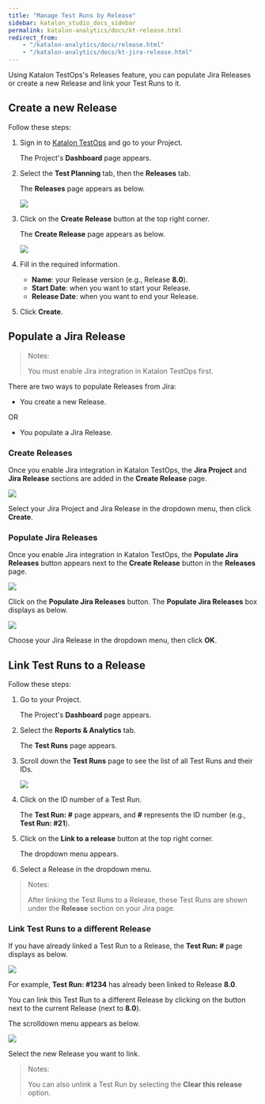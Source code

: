 ```yaml
---
title: "Manage Test Runs by Release" 
sidebar: katalon_studio_docs_sidebar
permalink: katalon-analytics/docs/kt-release.html
redirect_from:
    - "/katalon-analytics/docs/release.html"
    - "/katalon-analytics/docs/kt-jira-release.html"
---
```


Using Katalon TestOps's Releases feature, you can populate Jira Releases or create a new Release and link your Test Runs to it.

## Create a new Release

Follow these steps:

1. Sign in to [Katalon TestOps](https://testops.katalon.io/login) and go to your Project.

    The Project's **Dashboard** page appears.

2. Select the **Test Planning** tab, then the **Releases** tab.

    The **Releases** page appears as below.

    <img src="https://github.com/katalon-studio/docs-images/raw/master/katalon-analytics/docs/testops-revamp-june-releases/create-release-in-test-planning-testops.png" width="" height="">

3. Click on the **Create Release** button at the top right corner.

    The **Create Release** page appears as below.

    <img src="https://github.com/katalon-studio/docs-images/raw/master/katalon-analytics/docs/testops-revamp-june-releases/create-release-page-appears.png" width="" height="">

4. Fill in the required information.
    * **Name**: your Release version (e.g., Release **8.0**).
    * **Start Date**: when you want to start your Release.
    * **Release Date**: when you want to end your Release.

5. Click **Create**.

## Populate a Jira Release

> Notes:
>
> You must enable Jira integration in Katalon TestOps first.

There are two ways to populate Releases from Jira:

* You create a new Release.

OR

* You populate a Jira Release.

### Create Releases

Once you enable Jira integration in Katalon TestOps, the **Jira Project** and **Jira Release** sections are added in the **Create Release** page.

<img src="https://github.com/katalon-studio/docs-images/raw/master/katalon-analytics/docs/testops-revamp-june-releases/create-release-page-once-jira-integrated.png" width="" height="">

Select your Jira Project and Jira Release in the dropdown menu, then click **Create**.

### Populate Jira Releases

Once you enable Jira integration in Katalon TestOps, the **Populate Jira Releases** button appears next to the **Create Release** button in the **Releases** page.

<img src="https://github.com/katalon-studio/docs-images/raw/master/katalon-analytics/docs/testops-revamp-june-releases/populate-jira-release-button.png" width="" height="">

Click on the **Populate Jira Releases** button. The **Populate Jira Releases** box displays as below.

<img src="https://github.com/katalon-studio/docs-images/raw/master/katalon-analytics/docs/testops-revamp-june-releases/populate-jira-release-box-popup.png" width="" height="">

Choose your Jira Release in the dropdown menu, then click **OK**.

## Link Test Runs to a Release

Follow these steps:

1. Go to your Project.

    The Project's **Dashboard** page appears.

2. Select the **Reports & Analytics** tab.

    The **Test Runs** page appears.

3. Scroll down the **Test Runs** page to see the list of all Test Runs and their IDs.

    <img src="https://github.com/katalon-studio/docs-images/raw/master/katalon-analytics/docs/testops-revamp-june-releases/scroll-down-for-test-run-id-list.png" width="" height="">

4. Click on the ID number of a Test Run.

    The **Test Run: #** page appears, and **#** represents the ID number (e.g., **Test Run: #21**).

3. Click on the **Link to a release** button at the top right corner.

    The dropdown menu appears.

4. Select a Release in the dropdown menu.

> Notes:
>
> After linking the Test Runs to a Release, these Test Runs are shown under the **Release** section on your Jira page.

### Link Test Runs to a different Release

If you have already linked a Test Run to a Release, the **Test Run: #** page displays as below.

<img src="https://github.com/katalon-studio/docs-images/raw/master/katalon-analytics/docs/testops-revamp-june-releases/test-run-already-linked-to-a-release.png" width="" height="">

For example, **Test Run: #1234** has already been linked to Release **8.0**.

You can link this Test Run to a different Release by clicking on the button next to the current Release (next to **8.0**).

The scrolldown menu appears as below.

<img src="https://github.com/katalon-studio/docs-images/raw/master/katalon-analytics/docs/testops-revamp-june-releases/test-run-already-linked-scrolldown-menu.png" width="" height="">

Select the new Release you want to link.

> Notes:
>
> You can also unlink a Test Run by selecting the **Clear this release** option.
